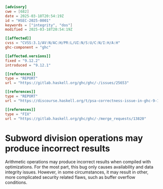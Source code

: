 ``` toml
[advisory]
cwe = [682]
date = 2025-03-18T20:54:19Z
id = "HSEC-2025-0001"
keywords = ["integrity", "dos"]
modified = 2025-03-18T20:54:19Z

[[affected]]
cvss = "CVSS:3.1/AV:N/AC:H/PR:L/UI:N/S:U/C:N/I:H/A:H"
ghc-component = "ghc"

[[affected.versions]]
fixed = "9.12.2"
introduced = "9.12.1"

[[references]]
type = "REPORT"
url = "https://gitlab.haskell.org/ghc/ghc/-/issues/25653"

[[references]]
type = "REPORT"
url = "https://discourse.haskell.org/t/psa-correctness-issue-in-ghc-9-12/11204"

[[references]]
type = "FIX"
url = "https://gitlab.haskell.org/ghc/ghc/-/merge_requests/13820"
```

# Subword division operations may produce incorrect results

Arithmetic operations may produce incorrect results when compiled with
optimizations. For the most part, this bug only causes availability and
data integrity issues. However, in some circumstances, it may result in
other, more complicated security related flaws, such as buffer overflow
conditions.
